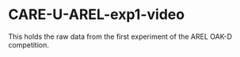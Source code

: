 # CARE-U-AREL-exp1-video
This holds the raw data from the first experiment of the AREL OAK-D competition.
